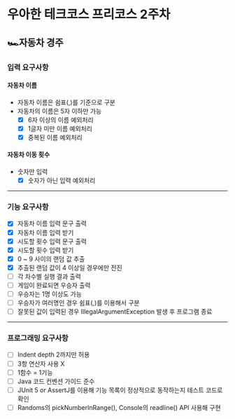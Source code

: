 # 우아한 테크코스 프리코스 2주차
## 🏎️자동차 경주
### 입력 요구사항
#### 자동차 이름
- 자동차 이름은 쉼표(,)를 기준으로 구분
- 자동차의 이름은 5자 이하만 가능
    - [x] 6자 이상의 이름 예외처리
    - [x] 1글자 미만 이름 예외처리
    - [x] 중복된 이름 예외처리

#### 자동차 이동 횟수
- 숫자만 입력
    - [x] 숫자가 아닌 입력 예외처리
___  
### 기능 요구사항
- [x] 자동차 이름 입력 문구 출력
- [x] 자동차 이름 입력 받기
- [x] 시도할 횟수 입력 문구 출력
- [x] 시도할 횟수 입력 받기
- [x] 0 ~ 9 사이의 랜덤 값 추출
- [x] 추출된 랜덤 값이 4 이상일 경우에만 전진
- [ ] 각 차수별 실행 결과 출력
- [ ] 게임이 완료되면 우승자 출력
- [ ] 우승자는 1명 이상도 가능
- [ ] 우승자가 여러명인 경우 쉼표(,)를 이용해서 구분
- [ ] 잘못된 값이 입력된 경우 IllegalArgumentException 발생 후 프로그램 종료
___  
### 프로그래밍 요구사항
- [ ] Indent depth 2까지만 허용
- [ ] 3항 연산자 사용 X
- [ ] 1함수 = 1기능
- [ ] Java 코드 컨벤션 가이드 준수
- [ ] JUnit 5 or AssertJ를 이용해 기능 목록이 정상적으로 동작하는지 테스트 코드로 확인
- [ ] Randoms의 pickNumberInRange(), Console의 readline() API 사용해 구현